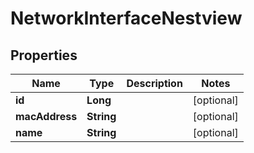 # NetworkInterfaceNestview

## Properties
Name | Type | Description | Notes
------------ | ------------- | ------------- | -------------
**id** | **Long** |  |  [optional]
**macAddress** | **String** |  |  [optional]
**name** | **String** |  |  [optional]
